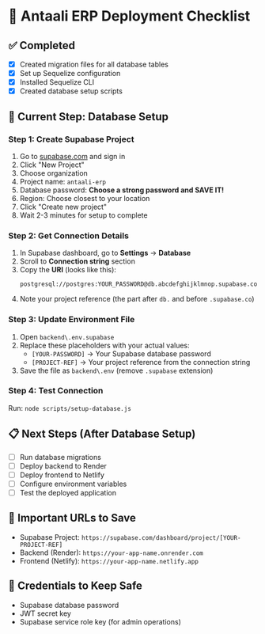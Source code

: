 # 🚀 Antaali ERP Deployment Checklist

## ✅ Completed
- [x] Created migration files for all database tables
- [x] Set up Sequelize configuration
- [x] Installed Sequelize CLI
- [x] Created database setup scripts

## 🔄 Current Step: Database Setup

### Step 1: Create Supabase Project
1. Go to [supabase.com](https://supabase.com) and sign in
2. Click "New Project"
3. Choose organization
4. Project name: `antaali-erp`
5. Database password: **Choose a strong password and SAVE IT!**
6. Region: Choose closest to your location
7. Click "Create new project"
8. Wait 2-3 minutes for setup to complete

### Step 2: Get Connection Details
1. In Supabase dashboard, go to **Settings** → **Database**
2. Scroll to **Connection string** section
3. Copy the **URI** (looks like this):
   ```
   postgresql://postgres:YOUR_PASSWORD@db.abcdefghijklmnop.supabase.co:5432/postgres
   ```
4. Note your project reference (the part after `db.` and before `.supabase.co`)

### Step 3: Update Environment File
1. Open `backend\.env.supabase`
2. Replace these placeholders with your actual values:
   - `[YOUR-PASSWORD]` → Your Supabase database password
   - `[PROJECT-REF]` → Your project reference from the connection string
3. Save the file as `backend\.env` (remove `.supabase` extension)

### Step 4: Test Connection
Run: `node scripts/setup-database.js`

## 📋 Next Steps (After Database Setup)
- [ ] Run database migrations
- [ ] Deploy backend to Render
- [ ] Deploy frontend to Netlify
- [ ] Configure environment variables
- [ ] Test the deployed application

## 🔗 Important URLs to Save
- Supabase Project: `https://supabase.com/dashboard/project/[YOUR-PROJECT-REF]`
- Backend (Render): `https://your-app-name.onrender.com`
- Frontend (Netlify): `https://your-app-name.netlify.app`

## 🔑 Credentials to Keep Safe
- Supabase database password
- JWT secret key
- Supabase service role key (for admin operations)
